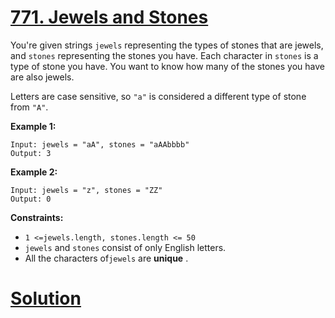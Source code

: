 # [771. Jewels and Stones](https://leetcode.com/problems/jewels-and-stones/)

You're given strings `jewels` representing the types of stones that are jewels, and `stones` representing the stones you have. Each character in `stones` is a type of stone you have. You want to know how many of the stones you have are also jewels.

Letters are case sensitive, so `"a"` is considered a different type of stone from `"A"`.

**Example 1:** 

```
Input: jewels = "aA", stones = "aAAbbbb"
Output: 3
```

**Example 2:** 

```
Input: jewels = "z", stones = "ZZ"
Output: 0
```

**Constraints:** 

- `1 <=jewels.length, stones.length <= 50`
- `jewels` and `stones` consist of only English letters.
- All the characters of`jewels` are **unique** .


# [Solution](https://github.com/vjpatel077/LeetCode/blob/master/String/09-05-2023/Sol2.java)